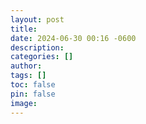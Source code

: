 ```yaml
---
layout: post
title:
date: 2024-06-30 00:16 -0600
description:
categories: []
author:
tags: []
toc: false
pin: false
image:
---
```

